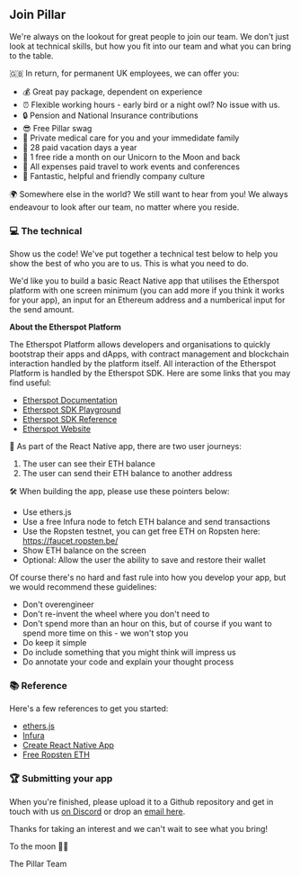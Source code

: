 ## Join Pillar

We're always on the lookout for great people to join our team. We don't just look at technical skills, but how you fit into our team and what you can bring to the table.

🇬🇧 In return, for permanent UK employees, we can offer you:

- 💰 Great pay package, dependent on experience
- ⏰ Flexible working hours - early bird or a night owl? No issue with us.
- 🔒 Pension and National Insurance contributions
- 😎 Free Pillar swag
- 🏥 Private medical care for you and your immedidate family
- 🌴 28 paid vacation days a year
- 🦄 1 free ride a month on our Unicorn to the Moon and back
- 🛫 All expenses paid travel to work events and conferences
- 💖 Fantastic, helpful and friendly company culture

🌍 Somewhere else in the world? We still want to hear from you! We always endeavour to look after our team, no matter where you reside.

### 💻 The technical

Show us the code! We've put together a technical test below to help you show the best of who you are to us. This is what you need to do.

We'd like you to build a basic React Native app that utilises the Etherspot platform with one screen minimum (you can add more if you think it works for your app), an input for an Ethereum address and a numberical input for the send amount.

**About the Etherspot Platform**

The Etherspot Platform allows developers and organisations to quickly bootstrap their apps and dApps, with contract management and blockchain interaction handled by the platform itself. All interaction of the Etherspot Platform is handled by the Etherspot SDK. Here are some links that you may find useful:

- [Etherspot Documentation](https://docs.etherspot.dev)
- [Etherspot SDK Playground](https://try.etherspot.dev)
- [Etherspot SDK Reference](https://sdk.etherspot.dev)
- [Etherspot Website](https://etherspot.io)

🚏 As part of the React Native app, there are two user journeys:

1. The user can see their ETH balance
2. The user can send their ETH balance to another address

🛠 When building the app, please use these pointers below:

- Use ethers.js
- Use a free Infura node to fetch ETH balance and send transactions
- Use the Ropsten testnet, 
you can get free ETH on Ropsten here: https://faucet.ropsten.be/
- Show ETH balance on the screen
- Optional: Allow the user the ability to save and restore their wallet

Of course there's no hard and fast rule into how you develop your app, but we would recommend these guidelines:

- Don't overengineer
- Don't re-invent the wheel where you don't need to
- Don't spend more than an hour on this, but of course if you want to spend more time on this - we won't stop you
- Do keep it simple
- Do include something that you might think will impress us
- Do annotate your code and explain your thought process

### 📚 Reference
Here's a few references to get you started:

- [ethers.js](https://docs.ethers.io/v5/)
- [Infura](https://infura.io/)
- [Create React Native App](https://reactnative.dev/docs/getting-started)
- [Free Ropsten ETH](https://faucet.ropsten.be/)

### 🏆 Submitting your app

When you're finished, please upload it to a Github repository and get in touch with us [on Discord](https://chat.pillar.fi) or drop an [email here](mailto:kieran@pillarproject.io?subject=App%20Submission).

Thanks for taking an interest and we can't wait to see what you bring!

To the moon 🚀🌙

The Pillar Team
